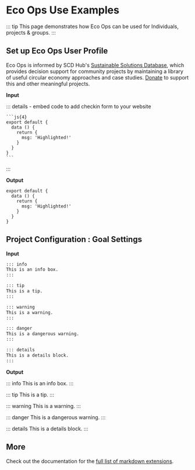 # Eco Ops Use Examples

::: tip
This page demonstrates how Eco Ops can be used for Individuals, projects & groups.
:::

## Set up Eco Ops User Profile

Eco Ops is informed by SCD Hub's [Sustainable Solutions Database](https://scdhub.org), which provides decision support for community
projects by maintaining a library of useful circular economy approaches and case studies.  [Donate](https://paypal.me/ecocommunity) to support this and other meaningful projects. 

**Input**


::: details - embed code to add checkin form to your website

````
```js{4}
export default {
  data () {
    return {
      msg: 'Highlighted!'
    }
  }
}
```
````

:::

**Output**

```js{4}
export default {
  data () {
    return {
      msg: 'Highlighted!'
    }
  }
}
```

## Project Configuration : Goal Settings

**Input**

```md
::: info
This is an info box.
:::

::: tip
This is a tip.
:::

::: warning
This is a warning.
:::

::: danger
This is a dangerous warning.
:::

::: details
This is a details block.
:::
```

**Output**

::: info
This is an info box.
:::

::: tip
This is a tip.
:::

::: warning
This is a warning.
:::

::: danger
This is a dangerous warning.
:::

::: details
This is a details block.
:::

## More

Check out the documentation for the [full list of markdown extensions](https://vitepress.dev/guide/markdown).
